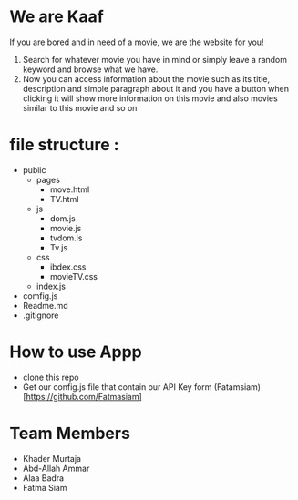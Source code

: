 # We are Kaaf

If you are bored and in need of a movie, we are the website for you!

1. Search for whatever movie you have in mind or simply leave a random keyword and browse what we have.
2. Now you can access information about the movie such as its title, description and simple paragraph about it and you have a button when clicking it will show more information on this movie and also movies similar to this movie and so on

# file structure :
  * public
     * pages 
       * move.html
       * TV.html
     * js
       * dom.js
       * movie.js
       * tvdom.ls
       * Tv.js
     * css
       * ibdex.css
       * movieTV.css
     * index.js
  * comfig.js
  * Readme.md
  * .gitignore

  
# How to use Appp 
   * clone this repo 
   * Get our config.js file that contain our API Key form (Fatamsiam)[https://github.com/Fatmasiam]
   
   
# Team Members
  * Khader Murtaja
  * Abd-Allah Ammar
  * Alaa Badra
  * Fatma Siam
    


